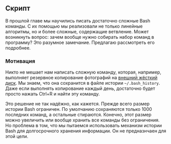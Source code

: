 ## Скрипт

В прошлой главе мы научились писать достаточно сложные Bash команды. С их помощью мы реализовали не только линейные алгоритмы, но и более сложные, содержащие ветвление. Может возникнуть вопрос: зачем вообще нужно собирать набор команд в программу? Это разумное замечание. Предлагаю рассмотреть его подробнее.

### Мотивация

Никто не мешает нам написать сложную команду, которая, например, выполняет резервное копирование фотографий на [внешний жёсткий диск](https://ru.wikipedia.org/wiki/Внешний_жёсткий_диск). Мы знаем, что она сохранится в файле истории `~/.bash_history`. Даже если выполнять копирование каждый день, достаточно будет просто нажать Ctrl+R и найти эту команду.

Это решение не так надёжно, как кажется. Прежде всего размер истории Bash ограничен. По умолчанию сохраняются только 1000 последних команд, а остальные стираются. Конечно, этот размер можно увеличить или вообще хранить все команды без ограничения. Но проблема в том, что мы пытаемся использовать механизм истории Bash для долгосрочного хранения информации. Он не предназнчаен для этой цели. 